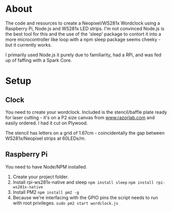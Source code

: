 # About
The code and resources to create a Neopixel/WS281x Wordclock using a Raspberry Pi, Node.js and WS281x LED strips. I'm not convinced Node.js is the best tool for this and the use of the 'sleep' package to contort it into a more microcontroller like loop with a npm sleep package seems cheeky - but it currently works. 

I primarily used Node.js it purely due to familiarity, had a RPi, and was fed up of faffing with a Spark Core.

# Setup

## Clock
You need to create your wordclock. Included is the stencil/baffle plate ready for laser cutting - it's on a P2 size canvas from www.razorlab.com and easily ordered. I had it cut on Plywood. 

The stencil has letters on a grid of 1.67cm - coincidentally the gap between WS281x/Neopixel strips at 60LEDs/m. 

## Raspberry Pi

You need to have Node/NPM installed.

1. Create your project folder.
2. Install rpi-ws281x-native and sleep
   ```npm install sleep```
   ```npm install rpi-ws281x-native```
3. Install PM2
  ```npm install pm2 -g```
4. Because we're interfacing with the GPIO pins the script needs to run with root privileges.
  ```sudo pm2 start wordclock.js```








